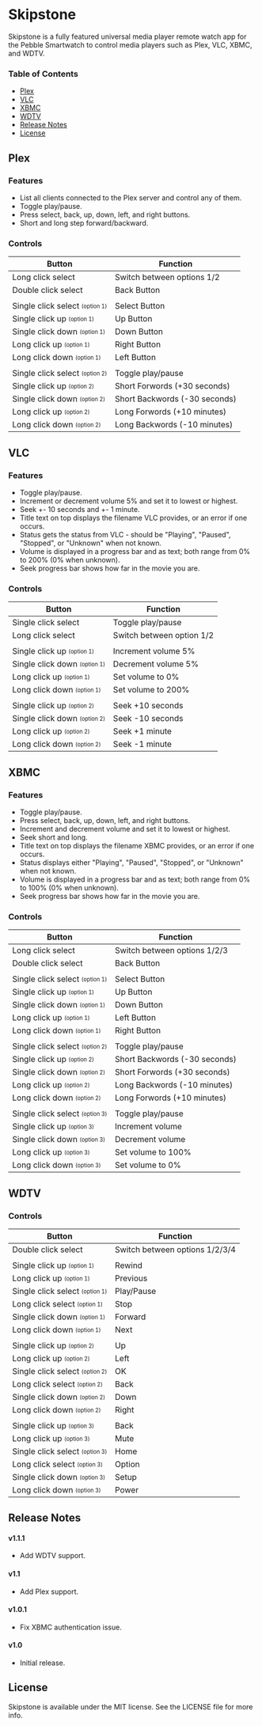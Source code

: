 # Skipstone

Skipstone is a fully featured universal media player remote watch app for the Pebble Smartwatch to control media players such as Plex, VLC, XBMC, and WDTV.

### Table of Contents
* [Plex](#plex)
* [VLC](#vlc)
* [XBMC](#xbmc)
* [WDTV](#wdtv)
* [Release Notes](#release-notes)
* [License](#license)

## Plex

### Features

* List all clients connected to the Plex server and control any of them.
* Toggle play/pause.
* Press select, back, up, down, left, and right buttons.
* Short and long step forward/backward.

### Controls

| Button                                               | Function                      |
| ---------------------------------------------------- | ----------------------------- |
| Long click select                                    | Switch between options 1/2    |
| Double click select                                  | Back Button                   |
|                                                      |                               |
| Single click select <sub><sup>(option 1)</sup></sub> | Select Button                 |
| Single click up <sub><sup>(option 1)</sup></sub>     | Up Button                     |
| Single click down <sub><sup>(option 1)</sup></sub>   | Down Button                   |
| Long click up <sub><sup>(option 1)</sup></sub>       | Right Button                  |
| Long click down <sub><sup>(option 1)</sup></sub>     | Left Button                   |
|                                                      |                               |
| Single click select <sub><sup>(option 2)</sup></sub> | Toggle play/pause             |
| Single click up <sub><sup>(option 2)</sup></sub>     | Short Forwords (+30 seconds)  |
| Single click down <sub><sup>(option 2)</sup></sub>   | Short Backwords (-30 seconds) |
| Long click up <sub><sup>(option 2)</sup></sub>       | Long Forwords (+10 minutes)   |
| Long click down <sub><sup>(option 2)</sup></sub>     | Long Backwords (-10 minutes)  |

## VLC

### Features

* Toggle play/pause.
* Increment or decrement volume 5% and set it to lowest or highest.
* Seek +- 10 seconds and +- 1 minute.
* Title text on top displays the filename VLC provides, or an error if one occurs.
* Status gets the status from VLC - should be "Playing", "Paused", "Stopped", or "Unknown" when not known.
* Volume is displayed in a progress bar and as text; both range from 0% to 200% (0% when unknown).
* Seek progress bar shows how far in the movie you are.

### Controls

| Button                                             | Function                  |
| -------------------------------------------------- | ------------------------- |
| Single click select                                | Toggle play/pause         |
| Long click select                                  | Switch between option 1/2 |
|                                                    |                           |
| Single click up <sub><sup>(option 1)</sup></sub>   | Increment volume 5%       |
| Single click down <sub><sup>(option 1)</sup></sub> | Decrement volume 5%       |
| Long click up <sub><sup>(option 1)</sup></sub>     | Set volume to 0%          |
| Long click down <sub><sup>(option 1)</sup></sub>   | Set volume to 200%        |
|                                                    |                           |
| Single click up <sub><sup>(option 2)</sup></sub>   | Seek +10 seconds          |
| Single click down <sub><sup>(option 2)</sup></sub> | Seek -10 seconds          |
| Long click up <sub><sup>(option 2)</sup></sub>     | Seek +1 minute            |
| Long click down <sub><sup>(option 2)</sup></sub>   | Seek -1 minute            |

## XBMC

### Features

* Toggle play/pause.
* Press select, back, up, down, left, and right buttons.
* Increment and decrement volume and set it to lowest or highest.
* Seek short and long.
* Title text on top displays the filename XBMC provides, or an error if one occurs.
* Status displays either "Playing", "Paused", "Stopped", or "Unknown" when not known.
* Volume is displayed in a progress bar and as text; both range from 0% to 100% (0% when unknown).
* Seek progress bar shows how far in the movie you are.

### Controls

| Button                                               | Function                      |
| ---------------------------------------------------- | ----------------------------- |
| Long click select                                    | Switch between options 1/2/3  |
| Double click select                                  | Back Button                   |
|                                                      |                               |
| Single click select <sub><sup>(option 1)</sup></sub> | Select Button                 |
| Single click up <sub><sup>(option 1)</sup></sub>     | Up Button                     |
| Single click down <sub><sup>(option 1)</sup></sub>   | Down Button                   |
| Long click up <sub><sup>(option 1)</sup></sub>       | Left Button                   |
| Long click down <sub><sup>(option 1)</sup></sub>     | Right Button                  |
|                                                      |                               |
| Single click select <sub><sup>(option 2)</sup></sub> | Toggle play/pause             |
| Single click up <sub><sup>(option 2)</sup></sub>     | Short Backwords (-30 seconds) |
| Single click down <sub><sup>(option 2)</sup></sub>   | Short Forwords (+30 seconds)  |
| Long click up <sub><sup>(option 2)</sup></sub>       | Long Backwords (-10 minutes)  |
| Long click down <sub><sup>(option 2)</sup></sub>     | Long Forwords (+10 minutes)   |
|                                                      |                               |
| Single click select <sub><sup>(option 3)</sup></sub> | Toggle play/pause             |
| Single click up <sub><sup>(option 3)</sup></sub>     | Increment volume              |
| Single click down <sub><sup>(option 3)</sup></sub>   | Decrement volume              |
| Long click up <sub><sup>(option 3)</sup></sub>       | Set volume to 100%            |
| Long click down <sub><sup>(option 3)</sup></sub>     | Set volume to 0%              |

## WDTV

### Controls

| Button                                               | Function                       |
| ---------------------------------------------------- | ------------------------------ |
| Double click select                                  | Switch between options 1/2/3/4 |
|                                                      |                                |
| Single click up <sub><sup>(option 1)</sup></sub>     | Rewind                         |
| Long click up <sub><sup>(option 1)</sup></sub>       | Previous                       |
| Single click select <sub><sup>(option 1)</sup></sub> | Play/Pause                     |
| Long click select <sub><sup>(option 1)</sup></sub>   | Stop                           |
| Single click down <sub><sup>(option 1)</sup></sub>   | Forward                        |
| Long click down <sub><sup>(option 1)</sup></sub>     | Next                           |
|                                                      |                                |
| Single click up <sub><sup>(option 2)</sup></sub>     | Up                             |
| Long click up <sub><sup>(option 2)</sup></sub>       | Left                           |
| Single click select <sub><sup>(option 2)</sup></sub> | OK                             |
| Long click select <sub><sup>(option 2)</sup></sub>   | Back                           |
| Single click down <sub><sup>(option 2)</sup></sub>   | Down                           |
| Long click down <sub><sup>(option 2)</sup></sub>     | Right                          |
|                                                      |                                |
| Single click up <sub><sup>(option 3)</sup></sub>     | Back                           |
| Long click up <sub><sup>(option 3)</sup></sub>       | Mute                           |
| Single click select <sub><sup>(option 3)</sup></sub> | Home                           |
| Long click select <sub><sup>(option 3)</sup></sub>   | Option                         |
| Single click down <sub><sup>(option 3)</sup></sub>   | Setup                          |
| Long click down <sub><sup>(option 3)</sup></sub>     | Power                          |

## Release Notes

#### v1.1.1

* Add WDTV support.

#### v1.1

* Add Plex support.

#### v1.0.1

* Fix XBMC authentication issue.

#### v1.0

* Initial release.

## License

Skipstone is available under the MIT license. See the LICENSE file for more info.
